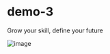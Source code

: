 # demo-3
Grow your skill,
define your future

![image](https://github.com/user-attachments/assets/df0c37bb-f6aa-404d-914f-754b2febbeb5)
